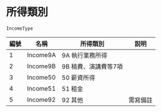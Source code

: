 # 所得類別

<i class="v-label data-type enum"></i> `IncomeType`

|編號|名稱|所得類別|説明|
|---|---|---|---|
|1|Income9A|9A 執行業務所得||
|2|Income9B|9B 稿費、演講費等7項||
|3|Income50|50 薪資所得||
|4|Income51|51 租金||
|5|Income92|92 其他|需寫備註|